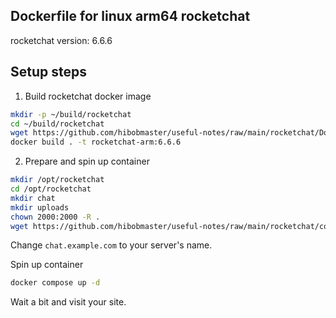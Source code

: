 ## Dockerfile for linux arm64 rocketchat
rocketchat version: 6.6.6

## Setup steps
1. Build rocketchat docker image
```sh
mkdir -p ~/build/rocketchat
cd ~/build/rocketchat
wget https://github.com/hibobmaster/useful-notes/raw/main/rocketchat/Dockerfile
docker build . -t rocketchat-arm:6.6.6
```

2. Prepare and spin up container
```sh
mkdir /opt/rocketchat
cd /opt/rocketchat
mkdir chat
mkdir uploads
chown 2000:2000 -R . 
wget https://github.com/hibobmaster/useful-notes/raw/main/rocketchat/compose.yaml
```
Change `chat.example.com` to your server's name.

Spin up container
```sh
docker compose up -d
```
Wait a bit and visit your site.